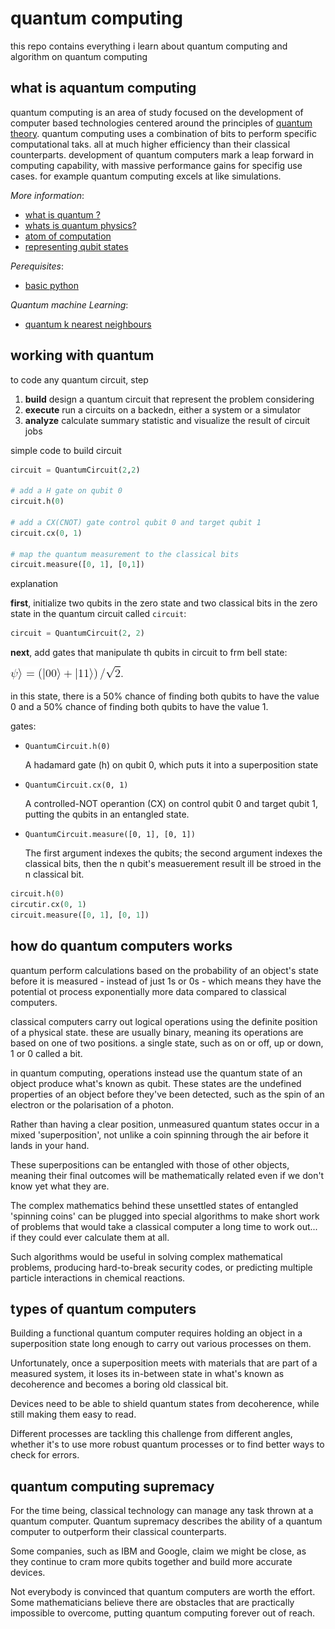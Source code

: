 # quantum computing

this repo contains everything i learn about quantum computing and algorithm on quantum computing

## what is aquantum computing

quantum computing is an area of study focused on the development of computer based technologies centered around the principles of [quantum theory](documentation/quantum.md). quantum computing uses a combination of bits to perform specific computational taks. all at much higher efficiency than their classical counterparts. development of quantum computers mark a leap forward in computing capability, with massive performance gains for specifig use cases. for example quantum computing excels at like simulations.


*More information*:
- [what is quantum ?](documentation/quantum.md)
- [whats is quantum physics?](documentation/quantum_pyhsics.md)
- [atom of computation](documentation/atom_of_computation.md)
- [representing qubit states](documentation/qubit_states.md)


*Perequisites*:
- [basic python](documentation/python_jupyter.md)

*Quantum machine Learning*:
- [quantum k nearest neighbours](quantum_k_nearest_neighbour)



## working with quantum
to code any quantum circuit, step
1. **build** design a quantum circuit that represent the problem considering
2. **execute** run a circuits on a backedn, either a system or a simulator
3. **analyze** calculate summary statistic and visualize the result of circuit jobs


simple code to build circuit
```python
circuit = QuantumCircuit(2,2)

# add a H gate on qubit 0
circuit.h(0)

# add a CX(CNOT) gate control qubit 0 and target qubit 1
circuit.cx(0, 1)

# map the quantum measurement to the classical bits
circuit.measure([0, 1], [0,1])
```
explanation

**first**, initialize two qubits in the zero state and two classical bits in the zero state in the quantum circuit called ``circuit``:
```python
circuit = QuantumCircuit(2, 2)
```
**next**, add gates that manipulate th qubits in circuit to frm bell state:

![codingcogs](formula/CodeCogsEqn.gif)

in this state, there is a 50% chance of finding both qubits to have the value 0 and a 50% chance of finding both qubits to have the value 1.

gates:

- ``QuantumCircuit.h(0)``
    
    A hadamard gate (h) on qubit 0, which puts it into a superposition state

- ``QuantumCircuit.cx(0, 1)``

    A controlled-NOT operantion (CX) on control qubit 0 and target qubit 1, putting the qubits in an entangled state.
    
- ``QuantumCircuit.measure([0, 1], [0, 1])``
    
    The first argument indexes the qubits; the second argument indexes the classical bits, then the n qubit's measuerement result ill be stroed in the n classical bit.

```python
circuit.h(0)
circutir.cx(0, 1)
circuit.measure([0, 1], [0, 1])
```

## how do quantum computers works

quantum perform calculations based on the probability of an object's state before it is measured - instead of just 1s or 0s - which means they have the potential ot process exponentially more data compared to classical computers.

classical computers carry out logical operations using the definite position of a physical state. these are usually binary, meaning its operations are based on one of two positions. a single state, such as on or off, up or down, 1 or 0 called a bit.

in quantum computing, operations instead use the quantum state of an object produce what's known as qubit. These states are the undefined properties of an object before they've been detected, such as the spin of an electron or the polarisation of a photon.

Rather than having a clear position, unmeasured quantum states occur in a mixed 'superposition', not unlike a coin spinning through the air before it lands in your hand.

These superpositions can be entangled with those of other objects, meaning their final outcomes will be mathematically related even if we don't know yet what they are.

The complex mathematics behind these unsettled states of entangled 'spinning coins' can be plugged into special algorithms to make short work of problems that would take a classical computer a long time to work out... if they could ever calculate them at all.

Such algorithms would be useful in solving complex mathematical problems, producing hard-to-break security codes, or predicting multiple particle interactions in chemical reactions.

## types of quantum computers

Building a functional quantum computer requires holding an object in a superposition state long enough to carry out various processes on them.

Unfortunately, once a superposition meets with materials that are part of a measured system, it loses its in-between state in what's known as decoherence and becomes a boring old classical bit.

Devices need to be able to shield quantum states from decoherence, while still making them easy to read.

Different processes are tackling this challenge from different angles, whether it's to use more robust quantum processes or to find better ways to check for errors.

## quantum computing supremacy

For the time being, classical technology can manage any task thrown at a quantum computer. Quantum supremacy describes the ability of a quantum computer to outperform their classical counterparts.

Some companies, such as IBM and Google, claim we might be close, as they continue to cram more qubits together and build more accurate devices.

Not everybody is convinced that quantum computers are worth the effort. Some mathematicians believe there are obstacles that are practically impossible to overcome, putting quantum computing forever out of reach.
